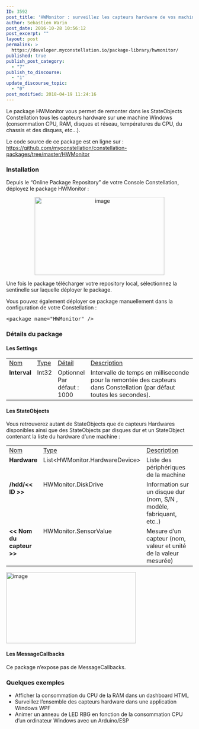 ```yaml
---
ID: 3592
post_title: 'HWMonitor : surveillez les capteurs hardware de vos machines'
author: Sebastien Warin
post_date: 2016-10-28 10:56:12
post_excerpt: ""
layout: post
permalink: >
  https://developer.myconstellation.io/package-library/hwmonitor/
published: true
publish_post_category:
  - "7"
publish_to_discourse:
  - "1"
update_discourse_topic:
  - "0"
post_modified: 2018-04-19 11:24:16
---
```

Le package HWMonitor vous permet de remonter dans les StateObjects Constellation tous les capteurs hardware sur une machine Windows (consommation CPU, RAM, disques et réseau, températures du CPU, du chassis et des disques, etc…).
<p align="left">Le code source de ce package est en ligne sur : <a href="https://github.com/myconstellation/constellation-packages/tree/master/HWMonitor">https://github.com/myconstellation/constellation-packages/tree/master/HWMonitor</a></p>

<h3>Installation</h3>
Depuis le “Online Package Repository” de votre Console Constellation, déployez le package HWMonitor :
<p align="center"><a href="https://developer.myconstellation.io/wp-content/uploads/2016/10/image-164.png"><img style="background-image: none; padding-top: 0px; padding-left: 0px; display: inline; padding-right: 0px; border: 0px;" title="image" src="https://developer.myconstellation.io/wp-content/uploads/2016/10/image_thumb-148.png" alt="image" width="350" height="211" border="0" /></a></p>
Une fois le package télécharger votre repository local, sélectionnez la sentinelle sur laquelle déployer le package.

Vous pouvez également déployer ce package manuellement dans la configuration de votre Constellation :
<pre class="lang:html5 decode:true">&lt;package name="HWMonitor" /&gt;</pre>
<h3>Détails du package</h3>
<h4>Les Settings</h4>
<table border="0" width="100%" cellspacing="0" cellpadding="2">
<tbody>
<tr>
<td valign="top" width="10"><u>Nom</u></td>
<td valign="top" width="10"><u>Type</u></td>
<td valign="top" width="10"><u>Détail</u></td>
<td valign="top" width="478"><u>Description</u></td>
</tr>
<tr>
<td valign="top" width="10"><strong>Interval</strong></td>
<td valign="top" width="10">Int32</td>
<td valign="top" width="10">Optionnel
Par défaut : 1000</td>
<td valign="top" width="478">Intervalle de temps en milliseconde pour la remontée des capteurs dans Constellation (par défaut toutes les secondes).</td>
</tr>
</tbody>
</table>
<h4>Les StateObjects</h4>
Vous retrouverez autant de StateObjects que de capteurs Hardwares disponibles ainsi que des StateObjects par disques dur et un StateObject contenant la liste du hardware d’une machine :
<table border="0" width="100%" cellspacing="0" cellpadding="2">
<tbody>
<tr>
<td valign="top" width="10"><u>Nom</u></td>
<td valign="top" width="10"><u>Type</u></td>
<td valign="top" width="446"><u>Description</u></td>
</tr>
<tr>
<td valign="top" width="10"><strong>Hardware</strong></td>
<td valign="top" width="10">List&lt;HWMonitor.HardwareDevice&gt;</td>
<td valign="top" width="446">Liste des périphériques de la machine</td>
</tr>
<tr>
<td valign="top" width="10"><strong>/hdd/&lt;&lt; ID &gt;&gt;</strong></td>
<td valign="top" width="10">HWMonitor.DiskDrive</td>
<td valign="top" width="446">Information sur un disque dur (nom, S/N , modèle, fabriquant, etc..)</td>
</tr>
<tr>
<td valign="top" width="10"><strong>&lt;&lt; Nom du capteur &gt;&gt;</strong></td>
<td valign="top" width="10">HWMonitor.SensorValue</td>
<td valign="top" width="446">Mesure d’un capteur (nom, valeur et unité de la valeur mesurée)</td>
</tr>
</tbody>
</table>
<a href="https://developer.myconstellation.io/wp-content/uploads/2016/10/image-165.png"><img style="background-image: none; padding-top: 0px; padding-left: 0px; display: inline; padding-right: 0px; border: 0px;" title="image" src="https://developer.myconstellation.io/wp-content/uploads/2016/10/image_thumb-149.png" alt="image" width="350" height="192" border="0" /></a>
<h4 align="left">Les MessageCallbacks</h4>
Ce package n’expose pas de MessageCallbacks.
<h3 align="left">Quelques exemples</h3>
<ul>
 	<li>Afficher la consommation du CPU de la RAM dans un dashboard HTML</li>
 	<li>Surveillez l’ensemble des capteurs hardware dans une application Windows WPF</li>
 	<li>Animer un anneau de LED RBG en fonction de la consommation CPU d’un ordinateur Windows avec un Arduino/ESP</li>
</ul>